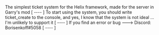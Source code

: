 The simplest ticket system for the Helix framework, made for the server in Garry's mod
[  ----  ]
To start using the system, you should write ticket_create to the console, and yes, I know that the system is not ideal ... I'm unlikely to support it
[  ----  ]
If you find an error or bug ---> Discord: Borisenkoff#5058
[  ----  ]
